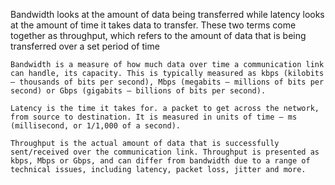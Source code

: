 Bandwidth looks at the amount of data being transferred while latency looks at the amount of time it takes data to transfer. These two terms come together as throughput, which refers to the amount of data that is being transferred over a set period of time

````
Bandwidth is a measure of how much data over time a communication link can handle, its capacity. This is typically measured as kbps (kilobits – thousands of bits per second), Mbps (megabits – millions of bits per second) or Gbps (gigabits – billions of bits per second).

Latency is the time it takes for. a packet to get across the network, from source to destination. It is measured in units of time — ms (millisecond, or 1/1,000 of a second).

Throughput is the actual amount of data that is successfully sent/received over the communication link. Throughput is presented as kbps, Mbps or Gbps, and can differ from bandwidth due to a range of technical issues, including latency, packet loss, jitter and more.
````

